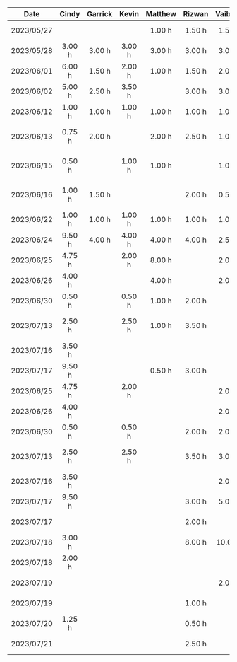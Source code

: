 |    Date    | Cindy  | Garrick | Kevin  | Matthew | Rizwan | Vaibhav |           Task            |
| :--------: | :----: | :-----: | :----: | :-----: | :----: | :-----: | :-----------------------: |
| 2023/05/27 |        |         |        | 1.00 h  | 1.50 h | 1.50 h  |    Brainstorming Ideas    |
| 2023/05/28 | 3.00 h | 3.00 h  | 3.00 h | 3.00 h  | 3.00 h | 3.00 h  |     Demo Presentation     |
| 2023/06/01 | 6.00 h | 1.50 h  | 2.00 h | 1.00 h  | 1.50 h | 2.00 h  |   D1: Project Proposal    |
| 2023/06/02 | 5.00 h | 2.50 h  | 3.50 h |         | 3.00 h | 3.00 h  |   D1: Project Proposal    |
| 2023/06/12 | 1.00 h | 1.00 h  | 1.00 h | 1.00 h  | 1.00 h | 1.00 h  |   Architectural Diagram   |
| 2023/06/13 | 0.75 h | 2.00 h  |        | 2.00 h  | 2.50 h | 1.00 h  | D2: Buddy Team Evaluation |
| 2023/06/15 | 0.50 h |         | 1.00 h | 1.00 h  |        | 1.00 h  | D2: Buddy Team Evaluation |
| 2023/06/16 | 1.00 h | 1.50 h  |        |         | 2.00 h | 0.50 h  | D2: Buddy Team Evaluation |
| 2023/06/22 | 1.00 h | 1.00 h  | 1.00 h | 1.00 h  | 1.00 h | 1.00 h  | D3: Prototype Demo (Plan) |
| 2023/06/24 | 9.50 h | 4.00 h  | 4.00 h | 4.00 h  | 4.00 h | 2.50 h  |    D3: Prototype Demo     |
| 2023/06/25 | 4.75 h |         | 2.00 h | 8.00 h  |        | 2.00 h  |    D3: Prototype Demo     |
| 2023/06/26 | 4.00 h |         |        | 4.00 h  |        | 2.00 h  |   Implementing Features   |
| 2023/06/30 | 0.50 h |         | 0.50 h | 1.00 h  | 2.00 h |         |  D3: Prototype Demo Doc   |
| 2023/07/13 | 2.50 h |         | 2.50 h | 1.00 h  | 3.50 h |         | D4: Architectural Styles  |
| 2023/07/16 | 3.50 h |         |        |         |        |         |   Implementing Features   |
| 2023/07/17 | 9.50 h |         |        | 0.50 h  | 3.00 h |         |   Implementing Features   |
| 2023/06/25 | 4.75 h |         | 2.00 h |         |        | 2.00 h  |    D3: Prototype Demo     |
| 2023/06/26 | 4.00 h |         |        |         |        | 2.00 h  |   Implementing Features   |
| 2023/06/30 | 0.50 h |         | 0.50 h |         | 2.00 h | 2.00 h  |  D3: Prototype Demo Doc   |
| 2023/07/13 | 2.50 h |         | 2.50 h |         | 3.50 h | 3.00 h  | D4: Architectural Styles  |
| 2023/07/16 | 3.50 h |         |        |         |        | 2.00 h  |   Implementing Features   |
| 2023/07/17 | 9.50 h |         |        |         | 3.00 h | 5.00 h  |   Implementing Features   |
| 2023/07/17 |        |         |        |         | 2.00 h |         |    D5: Design Patterns    |
| 2023/07/18 | 3.00 h |         |        |         | 8.00 h | 10.00 h |   Implementing Features   |
| 2023/07/18 | 2.00 h |         |        |         |        |         |    D5: Design Patterns    |
| 2023/07/19 |        |         |        |         |        | 2.00 h  |    D5: Design Patterns    |
| 2023/07/19 |        |         |        |         | 1.00 h |         |   Implementing Features   |
| 2023/07/20 | 1.25 h |         |        |         | 0.50 h |         |    D5: Design Patterns    |
| 2023/07/21 |        |         |        |         | 2.50 h |         |   Implementing Features   |